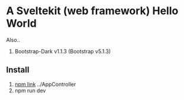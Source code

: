 # A Sveltekit (web framework) Hello World
Also..
1. Bootstrap-Dark v1.1.3 (Bootstrap v5.1.3)


## Install
1. [npm link](https://docs.npmjs.com/cli/v9/commands/npm-link) ../AppController 
1. npm run dev
